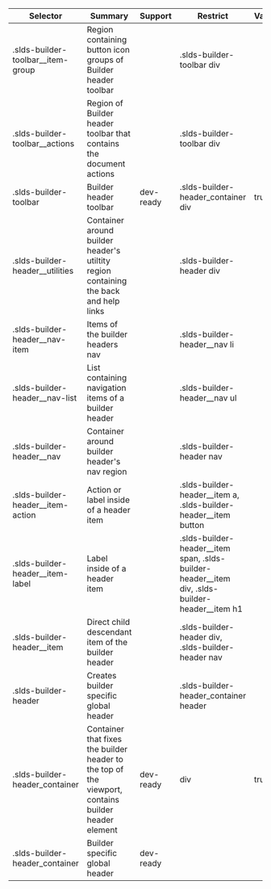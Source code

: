 

| Selector | Summary | Support | Restrict | Variant | Modifier |
|-------|-------|-------|-------|-------|-------|
| .slds-builder-toolbar__item-group | Region containing button icon groups of Builder header toolbar |   | .slds-builder-toolbar div |   |   |
| .slds-builder-toolbar__actions | Region of Builder header toolbar that contains the document actions |   | .slds-builder-toolbar div |   |   |
| .slds-builder-toolbar | Builder header toolbar | dev-ready | .slds-builder-header_container div | true |   |
| .slds-builder-header__utilities | Container around builder header's utiltity region containing the back and help links |   | .slds-builder-header div |   |   |
| .slds-builder-header__nav-item | Items of the builder headers nav |   | .slds-builder-header__nav li |   |   |
| .slds-builder-header__nav-list | List containing navigation items of a builder header |   | .slds-builder-header__nav ul |   |   |
| .slds-builder-header__nav | Container around builder header's nav region |   | .slds-builder-header nav |   |   |
| .slds-builder-header__item-action | Action or label inside of a header item |   | .slds-builder-header__item a, .slds-builder-header__item button |   |   |
| .slds-builder-header__item-label | Label inside of a header item |   | .slds-builder-header__item span, .slds-builder-header__item div, .slds-builder-header__item h1 |   |   |
| .slds-builder-header__item | Direct child descendant item of the builder header |   | .slds-builder-header div, .slds-builder-header nav |   |   |
| .slds-builder-header | Creates builder specific global header |   | .slds-builder-header_container header |   |   |
| .slds-builder-header_container | Container that fixes the builder header to the top of the viewport, contains builder header element | dev-ready | div | true |   |
| .slds-builder-header_container | Builder specific global header | dev-ready |   |   |   |